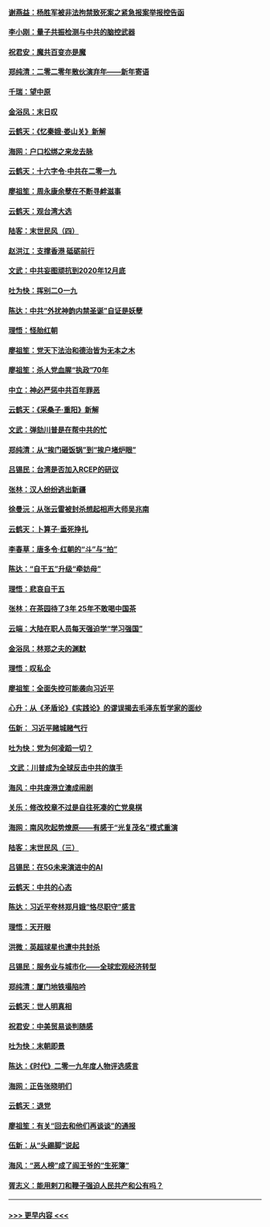 #### [谢燕益：杨胜军被非法拘禁致死案之紧急报案举报控告函](../pages/nsc993/n11756134.md?t=01010944) 
#### [李小刚：量子共振检测与中共的脑控武器](../pages/nsc993/n11754518.md?t=01010944) 
#### [祝君安：魔共百变亦是魔](../pages/nsc993/n11754469.md?t=01010944) 
#### [郑纯清：二零二零年散伙演弃年——新年寄语](../pages/nsc993/n11754195.md?t=01010944) 
#### [千瑞：望中原](../pages/nsc993/n11754159.md?t=01010944) 
#### [金浴凤：末日叹](../pages/nsc993/n11752359.md?t=01010944) 
#### [云鹤天：《忆秦娥‧娄山关》新解](../pages/nsc993/n11752348.md?t=01010944) 
#### [海网：户口松绑之来龙去脉](../pages/nsc993/n11752328.md?t=01010944) 
#### [云鹤天：十六字令‧中共在二零一九](../pages/nsc993/n11752305.md?t=01010944) 
#### [廖祖笙：周永康余孽在不断寻衅滋事](../pages/nsc993/n11751013.md?t=01010944) 
#### [云鹤天：观台湾大选](../pages/nsc993/n11751007.md?t=01010944) 
#### [陆客：末世民风（四）](../pages/nsc993/n11749203.md?t=01010944) 
#### [赵洪江：支撑香港 砥砺前行](../pages/nsc993/n11748482.md?t=01010944) 
#### [文武：中共妄图顽抗到2020年12月底](../pages/nsc993/n11748446.md?t=01010944) 
#### [吐为快：挥别二O一九](../pages/nsc993/n11748411.md?t=01010944) 
#### [陈达：中共“外扰神韵内禁圣诞”自证是妖孽](../pages/nsc993/n11748226.md?t=01010944) 
#### [理悟：怪胎红朝](../pages/nsc993/n11748206.md?t=01010944) 
#### [廖祖笙：党天下法治和德治皆为无本之木](../pages/nsc993/n11748135.md?t=01010944) 
#### [廖祖笙：杀人党血腥“执政”70年](../pages/nsc993/n11745144.md?t=01010944) 
#### [中立：神必严惩中共百年罪恶](../pages/nsc993/n11744970.md?t=01010944) 
#### [云鹤天：《采桑子‧重阳》新解](../pages/nsc993/n11744948.md?t=01010944) 
#### [文武：弹劾川普是在帮中共的忙](../pages/nsc993/n11744758.md?t=01010944) 
#### [郑纯清：从“挨门砸饭锅”到“挨户堵炉眼”](../pages/nsc993/n11744745.md?t=01010944) 
#### [吕锡民：台湾是否加入RCEP的研议](../pages/nsc993/n11744701.md?t=01010944) 
#### [张林：汉人纷纷逃出新疆](../pages/nsc993/n11743530.md?t=01010944) 
#### [徐曼沅：从张云雷被封杀想起相声大师吴兆南](../pages/nsc993/n11741816.md?t=01010944) 
#### [云鹤天：卜算子‧垂死挣扎](../pages/nsc993/n11739956.md?t=01010944) 
#### [李春草：唐多令‧红朝的“斗”与“拍”](../pages/nsc993/n11739830.md?t=01010944) 
#### [陈达：“自干五”升级“牵妨母”](../pages/nsc993/n11739724.md?t=01010944) 
#### [理悟：悲哀自干五](../pages/nsc993/n11739547.md?t=01010944) 
#### [张林：在茶园待了3年 25年不敢喝中国茶](../pages/nsc993/n11739240.md?t=01010944) 
#### [云端：大陆在职人员每天强迫学“学习强国”](../pages/nsc993/n11738735.md?t=01010944) 
#### [金浴凤：林郑之夫的渊默](../pages/nsc993/n11737735.md?t=01010944) 
#### [理悟：叹私企](../pages/nsc993/n11737715.md?t=01010944) 
#### [廖祖笙：全面失控可能袭向习近平](../pages/nsc993/n11737704.md?t=01010944) 
#### [心升：从《矛盾论》《实践论》的谬误揭去毛泽东哲学家的面纱](../pages/nsc993/n11736962.md?t=01010944) 
#### [伍新： 习近平赌城赌气行](../pages/nsc993/n11736929.md?t=01010944) 
#### [吐为快：党为何凌蹈一切？](../pages/nsc993/n11736915.md?t=01010944) 
#### [ 文武：川普成为全球反击中共的旗手](../pages/nsc993/n11736882.md?t=01010944) 
#### [海风：中共废港立澳成闹剧](../pages/nsc993/n11735857.md?t=01010944) 
#### [关乐：修改校章不过是自往死凑的亡党臭棋](../pages/nsc993/n11735097.md?t=01010944) 
#### [海网：南风吹起势燎原——有感于“光复茂名”模式重演](../pages/nsc993/n11732308.md?t=01010944) 
#### [陆客：末世民风（三）](../pages/nsc993/n11732211.md?t=01010944) 
#### [吕锡民：在5G未来演进中的AI](../pages/nsc993/n11730010.md?t=01010944) 
#### [云鹤天：中共的心态](../pages/nsc993/n11729906.md?t=01010944) 
#### [陈达：习近平夸林郑月娥“恪尽职守”感言](../pages/nsc993/n11729881.md?t=01010944) 
#### [理悟：天开眼](../pages/nsc993/n11729699.md?t=01010944) 
#### [洪微：英超球星也遭中共封杀](../pages/nsc993/n11727243.md?t=01010944) 
#### [吕锡民：服务业与城市化——全球宏观经济转型](../pages/nsc993/n11725845.md?t=01010944) 
#### [郑纯清：厦门地铁塌陷吟](../pages/nsc993/n11725813.md?t=01010944) 
#### [云鹤天：世人明真相](../pages/nsc993/n11725621.md?t=01010944) 
#### [祝君安：中美贸易谈判随感](../pages/nsc993/n11725609.md?t=01010944) 
#### [吐为快：末朝即景](../pages/nsc993/n11723365.md?t=01010944) 
#### [陈达：《时代》二零一九年度人物评选感言](../pages/nsc993/n11723337.md?t=01010944) 
#### [海网：正告张晓明们](../pages/nsc993/n11723228.md?t=01010944) 
#### [云鹤天：退党](../pages/nsc993/n11723056.md?t=01010944) 
#### [廖祖笙：有关“回去和他们再谈谈”的通报](../pages/nsc993/n11722442.md?t=01010944) 
#### [伍新：从“头踢脚”说起](../pages/nsc993/n11722429.md?t=01010944) 
#### [海风：“恶人榜”成了阎王爷的“生死簿”](../pages/nsc993/n11722272.md?t=01010944) 
#### [胥志义：能用剌刀和鞭子强迫人民共产和公有吗？](../pages/nsc993/n11720569.md?t=01010944) 

----
#### [ >>> 更早内容 <<< ](../indexes/nsc993-earlier.md)
